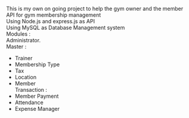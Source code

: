 This is my own on going project to help the gym owner and the member <br>
API for gym membership management <br>
Using Node.js and express.js as API <br>
Using MySQL as Database Management system <br>
Modules : <br>
Administrator.<br>
Master : <br>
 - Trainer<br>
 - Membership Type<br>
 - Tax<br>
 - Location<br>
 - Member<br>
Transaction :<br>
 - Member Payment<br>
 - Attendance<br>
 - Expense Manager<br>
